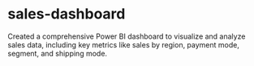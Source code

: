 # sales-dashboard
Created a comprehensive Power BI dashboard to visualize and analyze sales data, including key metrics like sales by region, payment mode, segment, and shipping mode.
